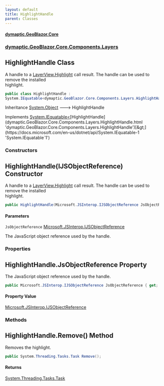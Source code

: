 ```yaml
---
layout: default
title: HighlightHandle
parent: Classes
---
```

#### [dymaptic.GeoBlazor.Core](index.html 'index')
### [dymaptic.GeoBlazor.Core.Components.Layers](index.html#dymaptic.GeoBlazor.Core.Components.Layers 'dymaptic.GeoBlazor.Core.Components.Layers')

## HighlightHandle Class

A handle to a [LayerView.Highlight](https://docs.microsoft.com/en-us/dotnet/api/LayerView.Highlight 'LayerView.Highlight') call result. The handle can be used to remove the installed  
highlight.

```csharp
public class HighlightHandle :
System.IEquatable<dymaptic.GeoBlazor.Core.Components.Layers.HighlightHandle>
```

Inheritance [System.Object](https://docs.microsoft.com/en-us/dotnet/api/System.Object 'System.Object') &#129106; HighlightHandle

Implements [System.IEquatable&lt;](https://docs.microsoft.com/en-us/dotnet/api/System.IEquatable-1 'System.IEquatable`1')[HighlightHandle](dymaptic.GeoBlazor.Core.Components.Layers.HighlightHandle.html 'dymaptic.GeoBlazor.Core.Components.Layers.HighlightHandle')[&gt;](https://docs.microsoft.com/en-us/dotnet/api/System.IEquatable-1 'System.IEquatable`1')
### Constructors

<a name='dymaptic.GeoBlazor.Core.Components.Layers.HighlightHandle.HighlightHandle(Microsoft.JSInterop.IJSObjectReference)'></a>

## HighlightHandle(IJSObjectReference) Constructor

A handle to a [LayerView.Highlight](https://docs.microsoft.com/en-us/dotnet/api/LayerView.Highlight 'LayerView.Highlight') call result. The handle can be used to remove the installed  
highlight.

```csharp
public HighlightHandle(Microsoft.JSInterop.IJSObjectReference JsObjectReference);
```
#### Parameters

<a name='dymaptic.GeoBlazor.Core.Components.Layers.HighlightHandle.HighlightHandle(Microsoft.JSInterop.IJSObjectReference).JsObjectReference'></a>

`JsObjectReference` [Microsoft.JSInterop.IJSObjectReference](https://docs.microsoft.com/en-us/dotnet/api/Microsoft.JSInterop.IJSObjectReference 'Microsoft.JSInterop.IJSObjectReference')

The JavaScript object reference used by the handle.
### Properties

<a name='dymaptic.GeoBlazor.Core.Components.Layers.HighlightHandle.JsObjectReference'></a>

## HighlightHandle.JsObjectReference Property

The JavaScript object reference used by the handle.

```csharp
public Microsoft.JSInterop.IJSObjectReference JsObjectReference { get; set; }
```

#### Property Value
[Microsoft.JSInterop.IJSObjectReference](https://docs.microsoft.com/en-us/dotnet/api/Microsoft.JSInterop.IJSObjectReference 'Microsoft.JSInterop.IJSObjectReference')
### Methods

<a name='dymaptic.GeoBlazor.Core.Components.Layers.HighlightHandle.Remove()'></a>

## HighlightHandle.Remove() Method

Removes the highlight.

```csharp
public System.Threading.Tasks.Task Remove();
```

#### Returns
[System.Threading.Tasks.Task](https://docs.microsoft.com/en-us/dotnet/api/System.Threading.Tasks.Task 'System.Threading.Tasks.Task')
